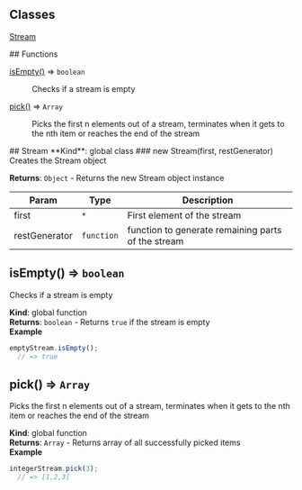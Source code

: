 ## Classes
<dl>
<dt><a href="#Stream">Stream</a></dt>
<dd></dd>
</dl>
## Functions
<dl>
<dt><a href="#isEmpty">isEmpty()</a> ⇒ <code>boolean</code></dt>
<dd><p>Checks if a stream is empty</p>
</dd>
<dt><a href="#pick">pick()</a> ⇒ <code>Array</code></dt>
<dd><p>Picks the first n elements out of a stream, terminates when it gets to the nth item or reaches the end of the stream</p>
</dd>
</dl>
<a name="Stream"></a>
## Stream
**Kind**: global class  
<a name="new_Stream_new"></a>
### new Stream(first, restGenerator)
Creates the Stream object

**Returns**: <code>Object</code> - Returns the new Stream object instance  

| Param | Type | Description |
| --- | --- | --- |
| first | <code>\*</code> | First element of the stream |
| restGenerator | <code>function</code> | function to generate remaining parts of the stream |

<a name="isEmpty"></a>
## isEmpty() ⇒ <code>boolean</code>
Checks if a stream is empty

**Kind**: global function  
**Returns**: <code>boolean</code> - Returns `true` if the stream is empty  
**Example**  
```js
emptyStream.isEmpty();
  // => true
```
<a name="pick"></a>
## pick() ⇒ <code>Array</code>
Picks the first n elements out of a stream, terminates when it gets to the nth item or reaches the end of the stream

**Kind**: global function  
**Returns**: <code>Array</code> - Returns array of all successfully picked items  
**Example**  
```js
integerStream.pick(3);
  // => [1,2,3]
```
